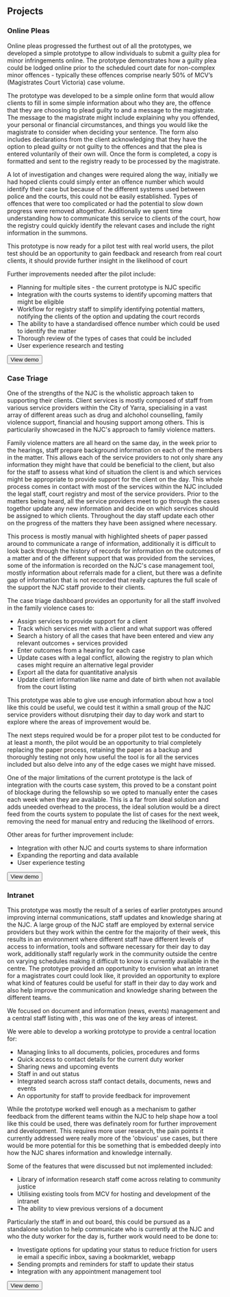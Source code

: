 ## Projects
### Online Pleas
Online pleas progressed the furthest out of all the prototypes, we developed a simple prototype to allow individuals to submit a guilty plea for minor infringements online. The prototype demonstrates how a guilty plea could be lodged online prior to the scheduled court date for non-complex minor offences - typically these offences comprise nearly 50% of MCV’s (Magistrates Court Victoria) case volume.

The prototype was developed to be a simple online form that would allow clients to fill in some simple information about who they are, the offence that they are choosing to plead guilty to and a message to the magistrate. The message to the magistrate might include explaining why you offended, your personal or financial circumstances, and things you would like the magistrate to consider when deciding your sentence. The form also includes declarations from the client acknowledging that they have the option to plead guilty or not guilty to the offences and that the plea is entered voluntarily of their own will. Once the form is completed, a copy is formatted and sent to the registry ready to be processed by the magistrate.

A lot of investigation and changes were required along the way, initially we had hoped clients could simply enter an offence number which would identify their case but because of the different systems used between police and the courts, this could not be easily established. Types of offences that were too complicated or had the potential to slow down progress were removed altogethor. Additionally we spent time understanding how to communicate this service to clients of the court, how the registry could quickly identify the relevant cases and include the right information in the summons.

This prototype is now ready for a pilot test with real world users, the pilot test should be an opportunity to gain feedback and research from real court clients, it should provide further insight in the likelihood of court

Further improvements needed after the pilot include:
* Planning for multiple sites - the current prototype is NJC specific
* Integration with the courts systems to identify upcoming matters that might be eligible
* Workflow for registry staff to simplify identifying potential matters, notifying the clients of the option and updating the court records
* The ability to have a standardised offence number which could be used to identify the matter
* Thorough review of the types of cases that could be included
* User experience research and testing

<button class="btn btn-default">View demo</button>

### Case Triage
One of the strengths of the NJC is the wholistic approach taken to supporting their clients. Client services is mostly composed of staff from various service providers within the City of Yarra, specialising in a vast array of different areas such as drug and alchohol counselling, family violence support, financial and housing support among others. This is particularily showcased in the NJC's approach to family violence matters.

Family violence matters are all heard on the same day, in the week prior to the hearings, staff prepare background information on each of the members in the matter. This allows each of the service providers to not only share any information they might have that could be beneficial to the client, but also for the staff to assess what kind of situation the client is and which services might be appropriate to provide support for the client on the day. This whole process comes in contact with most of the services within the NJC included the legal staff, court registry and most of the service providers. Prior to the matters being heard, all the service providers meet to go through the cases togethor update any new information and decide on which services should be assigned to which clients. Throughout the day staff update each other on the progress of the matters they have been assigned where necessary.

This process is mostly manual with highlighted sheets of paper passed around to communicate a range of information, additionally it is difficult to look back through the history of records for information on the outcomes of a matter and of the different support that was provided from the services, some of the information is recorded on the NJC's case management tool, mostly information about referrals made for a client, but there was a definite gap of information that is not recorded that really captures the full scale of the support the NJC staff provide to their clients.

The case triage dashboard provides an opportunity for all the staff involved in the family violence cases to:

* Assign services to provide support for a client
* Track which services met with a client and what support was offered
* Search a history of all the cases that have been entered and view any relevant outcomes + services provided
* Enter outcomes from a hearing for each case
* Update cases with a legal conflict, allowing the registry to plan which cases might require an alternative legal provider
* Export all the data for quantitative analysis
* Update client information like name and date of birth when not available from the court listing

This prototype was able to give use enough information about how a tool like this could be useful, we could test it within a small group of the NJC service providers without disrutping their day to day work and start to explore where the areas of improvement would be.

The next steps required would be for a proper pilot test to be conducted for at least a month, the pilot would be an opportunity to trial completely replacing the paper process, retaining the paper as a backup and thoroughly testing not only how useful the tool is for all the services included but also delve into any of the edge cases we might have missed.

One of the major limitations of the current prototype is the lack of integration with the courts case system, this proved to be a constant point of blockage during the fellowship so we opted to manually enter the cases each week when they are available. This is a far from ideal solution and adds uneeded overhead to the process, the ideal solution would be a direct feed from the courts system to populate the list of cases for the next week, removing the need for manual entry and reducing the likelihood of errors.

Other areas for further improvement include:

* Integration with other NJC and courts systems to share information
* Expanding the reporting and data available
* User experience testing

<button class="btn btn-default">View demo</button>

### Intranet
This prototype was mostly the result of a series of earlier prototypes around improving internal communications, staff updates and knowledge sharing at the NJC. A large group of the NJC staff are employed by external service providers but they work within the centre for the majority of their week, this results in an environment where different staff have different levels of access to information, tools and software necessary for their day to day work, additionally staff regularly work in the community outside the centre on varying schedules making it difficult to know is currently available in the centre. The prototype provided an opportunity to envision what an intranet for a magistrates court could look like, it provided an opportunity to explore what kind of features could be useful for staff in their day to day work and also help improve the communication and knowledge sharing between the different teams.

We focused on document and information (news, events) management and a central staff listing with , this was one of the key areas of interest.

We were able to develop a working prototype to provide a central location for:

- Managing links to all documents, policies, procedures and forms
- Quick access to contact details for the current duty worker
- Sharing news and upcoming events
- Staff in and out status
- Integrated search across staff contact details, documents, news and events
- An opportunity for staff to provide feedback for improvement

While the prototype worked well enough as a mechanism to gather feedback from the different teams within the NJC to help shape how a tool like this could be used, there was definately room for further improvement and development. This requires more user research, the pain points it currently addressed were really more of the 'obvious' use cases, but there would be more potential for this be something that is embedded deeply into how the NJC shares information and knowledge internally.

Some of the features that were discussed but not implemented included:
* Library of information research staff come across relating to community justice
* Utilising existing tools from MCV for hosting and development of the intranet
* The ability to view previous versions of a document

Particularly the staff in and out board, this could be pursued as a standalone solution to help communicate who is currently at the NJC and who the duty worker for the day is, further work would need to be done to:

* Investigate options for updating your status to reduce friction for users ie email a specific inbox, saving a bookmarklet, webapp
* Sending prompts and reminders for staff to update their status
* Integration with any appointment management tool

<button class="btn btn-default">View demo</button>
